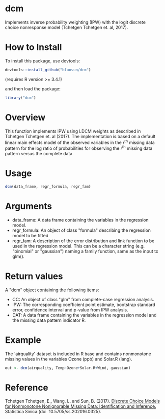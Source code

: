 # dcm

Implements inverse probability weighting (IPW) with the logit discrete choice nonresponse model (Tchetgen Tchetgen et. al, 2017).

# How to Install

To install this package, use devtools:

```r
devtools::install_github("bluosun/dcm")
```
(requires R version >= 3.4.1) 

and then load the package:

```r
library("dcm")
```

# Overview
This function implements IPW using LDCM weights as described in Tchetgen Tchetgen et. al (2017). The implementation is based on 
a default linear main effects model of the observed variables in the *r*<sup>th</sup> missing data pattern for the log ratio 
of probabilities for observing the *r*<sup>th</sup> missing data pattern versus the complete data.

# Usage
 ```r
 dcm(data_frame, regr_formula, regr_fam)
 ```
# Arguments
* data_frame: A data frame containing the variables in the regression model.
* regr_formula: An object of class "formula" describing the regression model to be fitted
* regr_fam: A description of the error distribution and link function to be used in the regression model. This can be a character string (e.g. "binomial" or "gaussian") naming a family function, same as the input to glm().

# Return values
A "dcm" object containing the following items:
* CC: An object of class "glm" from complete-case regression analysis.
* IPW: The corresponding coefficient point estimate, bootstrap standard error, confidence interval and p-value from IPW analysis.
* DAT: A data frame containing the variables in the regression model and the missing data pattern indicator R.

# Example
The 'airquality' dataset is included in R base and contains nonmonotone missing values in the variables Ozone (ppb) and Solar.R (lang). 
```r
out <- dcm(airquality, Temp~Ozone+Solar.R+Wind, gaussian)
```

# Reference

Tchetgen Tchetgen, E., Wang, L. and Sun, B. (2017). <a href="http://www3.stat.sinica.edu.tw/ss_newpaper/SS-2016-0325_na.pdf"> Discrete Choice Models for Nonmonotone Nonignorable Missing Data: Identification and Inference.</a> Statistica Sinica (doi: 10.5705/ss.202016.0325).

